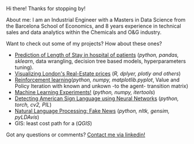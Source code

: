 Hi there! Thanks for stopping by!

About me: I am an Industrial Engineer with a Masters in Data Science from the Barcelona School of Economics, and 8 years experience in technical sales and data analytics within the Chemicals and O&G industry.

Want to check out some of my projects? How about these ones?

- [Prediction of Length of Stay in hospital of patients](https://github.com/juanpiccio/hospital-LOS) (*python, pandas, sklearn*, data wrangling, decision tree based models, hyperparameters tuning).
- [Visualizing London's Real-Estate prices](https://github.com/juanpiccio/london-real-estate-viz) (*R, dplyer, plotly and others*)
- [Reinforcement learning](https://github.com/juanpiccio/reinforcement-learning)(*python, numpy, matplotlib.pyplot*, Value and Policy Iteration with known and unkown -to the agent- transition matrix)
- [Machine Learning Experiments!](https://github.com/juanpiccio/machine-learning) (*python, numpy, itertools*)
- [Detecting American Sign Language using Neural Networks](https://github.com/juanpiccio/ASL) (*python, torch, cv2, PIL*)
- [Natural Language Processing: Fake News](https://github.com/juanpiccio/nlp-fake-news-analysis) (*python, nltk, gensim, pyLDAvis*)
- GIS: least cost path for a (*QGIS*)

Got any questions or comments? [Contact me via linkedin!](https://www.linkedin.com/in/juanpiccio/)

<!---
juanpiccio/juanpiccio is a ✨ special ✨ repository because its `README.md` (this file) appears on your GitHub profile.
You can click the Preview link to take a look at your changes.
--->

